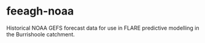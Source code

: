 # feeagh-noaa
Historical NOAA GEFS forecast data for use in FLARE predictive modelling in the Burrishoole catchment.
